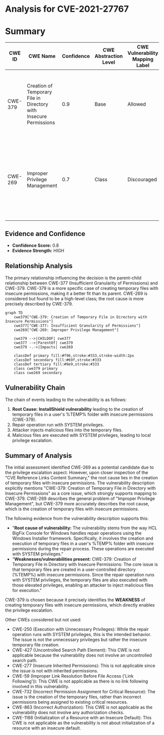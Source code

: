 # Analysis for CVE-2021-27767

# Summary
| CWE ID | CWE Name | Confidence | CWE Abstraction Level | CWE Vulnerability Mapping Label | CWE-Vulnerability Mapping Notes |
|---|---|---|---|---|---|
| CWE-379 | Creation of Temporary File in Directory with Insecure Permissions | 0.9 | Base | Allowed | Primary CWE: The core issue is the creation of temporary files with insecure permissions in a user-controlled directory. |
| CWE-269 | Improper Privilege Management | 0.7 | Class | Discouraged | Secondary Candidate: The **impact** is privilege escalation, suggesting improper management, but the root cause is the insecure temporary file creation. |

## Evidence and Confidence

*   **Confidence Score:** 0.8
*   **Evidence Strength:** HIGH

## Relationship Analysis
The primary relationship influencing the decision is the parent-child relationship between CWE-377 (Insufficient Granularity of Permissions) and CWE-379. CWE-379 is a more specific case of creating temporary files with insecure permissions, making it a better fit than its parent. CWE-269 is considered but found to be a high-level class; the root cause is more precisely described by CWE-379.

```mermaid
graph TD
    cwe379["CWE-379: Creation of Temporary File in Directory with Insecure Permissions"]
    cwe377["CWE-377: Insufficient Granularity of Permissions"]
    cwe269["CWE-269: Improper Privilege Management"]
    
    cwe379 -->|CHILDOF| cwe377
    cwe377 -->|ParentOf| cwe379
    cwe379 -.->|Impacts| cwe269
    
    classDef primary fill:#f96,stroke:#333,stroke-width:2px
    classDef secondary fill:#69f,stroke:#333
    classDef tertiary fill:#9e9,stroke:#333
    class cwe379 primary
    class cwe269 secondary
```

## Vulnerability Chain
The chain of events leading to the vulnerability is as follows:
1.  **Root Cause:** **InstallShield vulnerability** leading to the creation of temporary files in a user's %TEMP% folder with insecure permissions (CWE-379).
2.  Repair operation run with SYSTEM privileges.
3.  Attacker injects malicious files into the temporary files.
4.  Malicious files are executed with SYSTEM privileges, leading to local privilege escalation.

## Summary of Analysis
The initial assessment identified CWE-269 as a potential candidate due to the privilege escalation aspect. However, upon closer inspection of the "CVE Reference Links Content Summary," the root cause lies in the creation of temporary files with insecure permissions. The vulnerability description explicitly mentions "CWE-379: Creation of Temporary File in Directory with Insecure Permissions" as a core issue, which strongly supports mapping to CWE-379. CWE-269 describes the general problem of "Improper Privilege Management", but CWE-379 more accurately describes the root cause, which is the creation of temporary files with insecure permissions.

The following evidence from the vulnerability description supports this:

*   "**Root cause of vulnerability:** The vulnerability stems from the way HCL BigFix Console for Windows handles repair operations using the Windows Installer framework. Specifically, it involves the creation and execution of temporary files in a user's %TEMP% folder with insecure permissions during the repair process. These operations are executed with SYSTEM privileges."
*   "**Weaknesses/vulnerabilities present:** CWE-379: Creation of Temporary File in Directory with Insecure Permissions: The core issue is that temporary files are created in a user-controlled directory (%TEMP%) with insecure permissions. Since the repair operation runs with SYSTEM privileges, the temporary files are also executed with those elevated privileges, enabling an attacker to inject malicious files for execution."

CWE-379 is chosen because it precisely identifies the **WEAKNESS** of creating temporary files with insecure permissions, which directly enables the privilege escalation.

Other CWEs considered but not used:

*   CWE-250 (Execution with Unnecessary Privileges): While the repair operation runs with SYSTEM privileges, this is the intended behavior. The issue is not the unnecessary privileges but rather the insecure temporary file creation.
*   CWE-427 (Uncontrolled Search Path Element): This CWE is not applicable because the vulnerability does not involve an uncontrolled search path.
*   CWE-277 (Insecure Inherited Permissions): This is not applicable since the issue is not with inherited permissions.
*   CWE-59 (Improper Link Resolution Before File Access ('Link Following')): This CWE is not applicable as there is no link following involved in this vulnerability.
*   CWE-732 (Incorrect Permission Assignment for Critical Resource): The issue is the creation of the temporary files, rather than incorrect permissions being assigned to existing critical resources.
*   CWE-863 (Incorrect Authorization): This CWE is not applicable as the vulnerability does not involve any authorization checks.
*   CWE-1188 (Initialization of a Resource with an Insecure Default): This CWE is not applicable as the vulnerability is not about initialization of a resource with an insecure default.